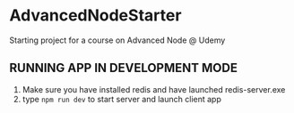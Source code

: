 # AdvancedNodeStarter

Starting project for a course on Advanced Node @ Udemy

## RUNNING APP IN DEVELOPMENT MODE

1. Make sure you have installed redis and have launched redis-server.exe
2. type `npm run dev` to start server and launch client app
